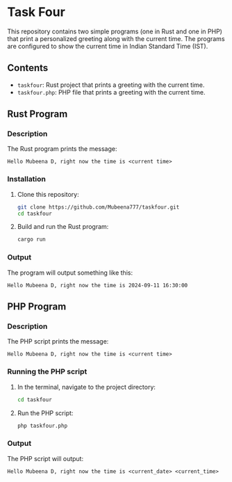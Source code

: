 # Task Four

This repository contains two simple programs (one in Rust and one in PHP) that print a personalized greeting along with the current time. The programs are configured to show the current time in Indian Standard Time (IST).

## Contents

- `taskfour`: Rust project that prints a greeting with the current time.
- `taskfour.php`: PHP file that prints a greeting with the current time.

## Rust Program

### Description

The Rust program prints the message:

```
Hello Mubeena D, right now the time is <current time>
```

### Installation

1. Clone this repository:

    ```bash
    git clone https://github.com/Mubeena777/taskfour.git
    cd taskfour
    ```

2. Build and run the Rust program:

    ```bash
    cargo run
    ```

### Output

The program will output something like this:

```
Hello Mubeena D, right now the time is 2024-09-11 16:30:00
```

## PHP Program

### Description

The PHP script prints the message:

```
Hello Mubeena D, right now the time is <current time>
```

### Running the PHP script

1. In the terminal, navigate to the project directory:

    ```bash
    cd taskfour
    ```

2. Run the PHP script:

    ```bash
    php taskfour.php
    ```

### Output

The PHP script will output:

```
Hello Mubeena D, right now the time is <current_date> <current_time>
```
